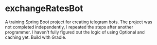 # exchangeRatesBot
A training Spring Boot project for creating telegram bots. The project was not completed independently, I repeated the steps after another programmer. I haven't fully figured out the logic of using Optional and caching yet.
Build with Gradle.
